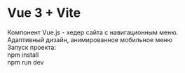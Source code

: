 # Vue 3 + Vite

Компонент Vue.js - хедер сайта с навигационным меню. <br>
Адаптивный дизайн, анимированное мобильное меню <br>
Запуск проекта: <br>
npm install <br>
npm run dev <br>